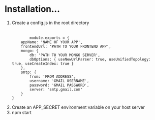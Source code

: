 <h1>Installation...</h1>
<ol>
    <li>Create a config.js in the root directory<br /><br />
    <code>
        module.exports = {
    appName: 'NAME OF YOUR APP',
    frontendUrl: 'PATH TO YOUR FRONTEND APP',
    mongo: {
        db: 'PATH TO YOUR MONGO SERVER',
        dbOptions: { useNewUrlParser: true, useUnifiedTopology: true, useCreateIndex: true }
    },
    smtp: {
        from: 'FROM ADDRESS',
        username: 'GMAIL USERNAME',
        password: 'GMAIL PASSWORD',
        server: 'smtp.gmail.com'
    }
}
    </code>
    </li>
    <li>Create an APP_SECRET environment variable on your host server</li>
    <li>npm start</li>
    
</ol>
